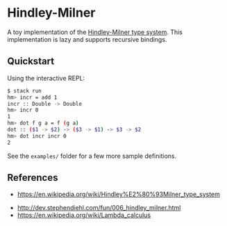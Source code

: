 # Hindley-Milner

A toy implementation of the [Hindley-Milner type
system](https://en.wikipedia.org/wiki/Hindley%E2%80%93Milner_type_system). This
implementation is lazy and supports recursive bindings.

## Quickstart

Using the interactive REPL:

```sh
$ stack run
hm> incr = add 1
incr :: Double -> Double
hm> incr 0
1
hm> dot f g a = f (g a)
dot :: ($1 -> $2) -> ($3 -> $1) -> $3 -> $2
hm> dot incr incr 0
2
```

See the `examples/` folder for a few more sample definitions.

## References

+ https://en.wikipedia.org/wiki/Hindley%E2%80%93Milner_type_system
* http://dev.stephendiehl.com/fun/006_hindley_milner.html
* https://en.wikipedia.org/wiki/Lambda_calculus
